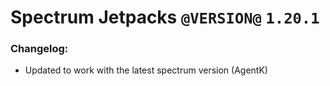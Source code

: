 # Spectrum Jetpacks `@VERSION@` `1.20.1`
### Changelog:
- Updated to work with the latest spectrum version (AgentK)